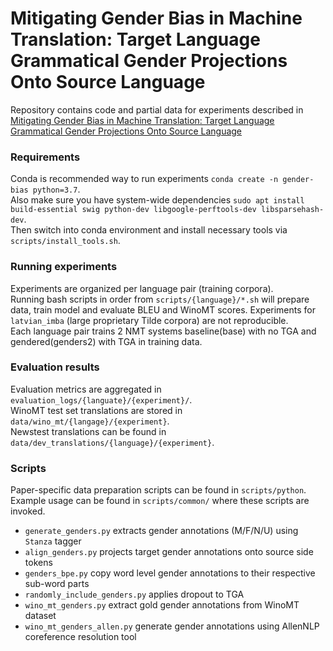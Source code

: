 # Mitigating Gender Bias in Machine Translation: Target Language Grammatical Gender Projections Onto Source Language
Repository contains code and partial data for experiments described in [Mitigating Gender Bias in Machine Translation: Target Language Grammatical Gender Projections Onto Source Language](https://arxiv.org/abs/2010.06203)


### Requirements
Conda is recommended way to run experiments `conda create -n gender-bias python=3.7`. <br>
Also make sure you have system-wide dependencies `sudo apt install build-essential swig python-dev libgoogle-perftools-dev libsparsehash-dev`.<br>
Then switch into conda environment and install necessary tools via `scripts/install_tools.sh`.

### Running experiments
Experiments are organized per language pair (training corpora).<br>
Running bash scripts in order from `scripts/{language}/*.sh` will prepare data, train model and evaluate BLEU and WinoMT scores.
Experiments for `latvian_imba` (large proprietary Tilde corpora) are not reproducible.<br>
Each language pair trains 2 NMT systems baseline(base) with no TGA and gendered(genders2) with TGA in training data. 

### Evaluation results
Evaluation metrics are aggregated in 
`evaluation_logs/{languate}/{experiment}/`.<br>
WinoMT test set translations are stored in 
`data/wino_mt/{langage}/{experiment}`.<br>
Newstest translations can be found in `data/dev_translations/{language}/{experiment}`.

### Scripts
Paper-specific data preparation scripts can be found in `scripts/python`. Example usage can be found in `scripts/common/` where these scripts are invoked.
- `generate_genders.py` extracts gender annotations (M/F/N/U) using `Stanza` tagger
- `align_genders.py`  projects target gender annotations onto source side tokens
- `genders_bpe.py` copy word level gender annotations to their respective sub-word parts
- `randomly_include_genders.py` applies dropout to TGA
- `wino_mt_genders.py` extract gold gender annotations from WinoMT dataset
- `wino_mt_genders_allen.py` generate gender annotations using AllenNLP coreference resolution tool
